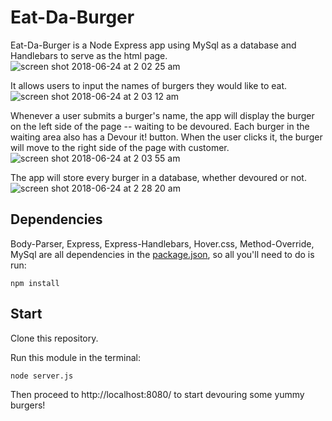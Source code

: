 # **Eat-Da-Burger**
Eat-Da-Burger is a Node Express app using MySql as a database and Handlebars to serve as the html page. 
![screen shot 2018-06-24 at 2 02 25 am](https://user-images.githubusercontent.com/35079979/41816543-ee5ce66c-7755-11e8-8cb9-5a8adf9e097e.png)

It allows users to input the names of burgers they would like to eat.
![screen shot 2018-06-24 at 2 03 12 am](https://user-images.githubusercontent.com/35079979/41816546-0acc8c6c-7756-11e8-9663-8d6be2655b45.png)

Whenever a user submits a burger's name, the app will display the burger on the left side of the page -- waiting to be devoured. Each burger in the waiting area also has a Devour it! button. When the user clicks it, the burger will move to the right side of the page with customer.
![screen shot 2018-06-24 at 2 03 55 am](https://user-images.githubusercontent.com/35079979/41816549-1ae147aa-7756-11e8-881e-a4f580a7e442.png)

The app will store every burger in a database, whether devoured or not.
![screen shot 2018-06-24 at 2 28 20 am](https://user-images.githubusercontent.com/35079979/41816556-4c448834-7756-11e8-9736-c5ce9da2275d.png)

## Dependencies
Body-Parser, Express, Express-Handlebars, Hover.css, Method-Override, MySql are all dependencies in the [package.json](https://github.com/buchananc/burger/blob/master/package.json), so all you'll need to do is run:

```npm install```

## Start
Clone this repository.

Run this module in the terminal:

```node server.js```

Then proceed to http://localhost:8080/ to start devouring some yummy burgers!